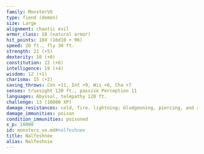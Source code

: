 ```yaml
---
family: MonsterVO
type: fiend (demon)
size: Large
alignment: chaotic evil
armor_class: 18 (natural armor)
hit_points: 184 (16d10 + 96)
speed: 20 ft., fly 30 ft.
strength: 21 (+5)
dexterity: 10 (+0)
constitution: 22 (+6)
intelligence: 19 (+4)
wisdom: 12 (+1)
charisma: 15 (+2)
saving_throws: Con +11, Int +9, Wis +6, Cha +7
senses: truesight 120 ft., passive Perception 11
languages: Abyssal, telepathy 120 ft.
challenge: 13 (10000 XP)
damage_resistances: cold, fire, lightning; bludgeoning, piercing, and slashing from nonmagical attacks
damage_immunities: poison
condition_immunities: poisoned
x_p: 10000
id: monsters_vo.md#nalfeshnee
title: Nalfeshnee
alias: Nalfeshnie
---
```


